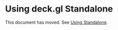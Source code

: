 # Using deck.gl Standalone

This document has moved. See [Using Standalone](/docs/get-started/using-standalone.md).

